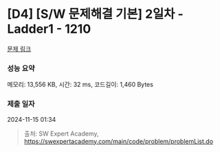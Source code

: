 # [D4] [S/W 문제해결 기본] 2일차 - Ladder1 - 1210 

[문제 링크](https://swexpertacademy.com/main/code/problem/problemDetail.do?contestProbId=AV14ABYKADACFAYh) 

### 성능 요약

메모리: 13,556 KB, 시간: 32 ms, 코드길이: 1,460 Bytes

### 제출 일자

2024-11-15 01:34



> 출처: SW Expert Academy, https://swexpertacademy.com/main/code/problem/problemList.do
